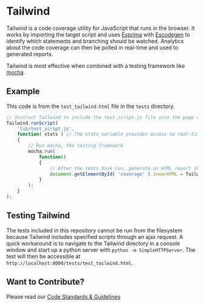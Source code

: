 Tailwind
========

Tailwind is a code coverage utility for JavaScript that runs in the browser. It works by importing the target script and uses [Esprima](http://esprima.org/) with [Escodegen](https://github.com/Constellation/escodegen) to identify which statements and branching should be watched. Analytics about the code coverage can then be polled in real-time and used to generated reports.

Tailwind is most effective when combined with a testing framework like [mocha](http://mochajs.org/).

Example
-------
This code is from the `test_tailwind.html` file in the `tests` directory.
```javascript
// Instruct Tailwind to include the test_script.js file into the page and monitor its execution
Tailwind.runScript(
    'lib/test_script.js',
    function( stats ) // The stats variable provides access to real-time code coverage statistics
    {
        // Run mocha, the testing framework
        mocha.run(
            function()
            {
                // After the tests have run, generate an HTML report showing what statements were executed
                document.getElementById( 'coverage' ).innerHTML = Tailwind.Reporters.html( stats );
            }
        );
    }
);
```

Testing Tailwind
----------------
The tests included in this repository cannot be run from the filesystem because Tailwind includes specified scripts through an ajax request. A quick workaround is to navigate to the Tailwind directory in a console window and start up a python server with `python -m SimpleHTTPServer`. The test will then be accessible at `http://localhost:8000/tests/test_tailwind.html`.

Want to Contribute?
-------------------
Please read our [Code Standards & Guidelines](https://docs.google.com/a/sympoz.com/document/d/1c83xlVHpPxMd-ISZlu-4Rzpi7EbdopV_mmKjcYEQiz4/pub)
